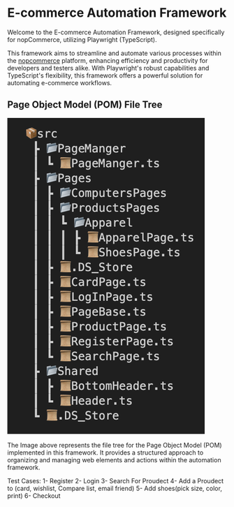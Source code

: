 # E-commerce Automation Framework

Welcome to the E-commerce Automation Framework, designed specifically for nopCommerce, utilizing Playwright (TypeScript).

This framework aims to streamline and automate various processes within the [nopcommerce](https://demo.nopcommerce.com/) platform, enhancing efficiency and productivity for developers and testers alike. With Playwright's robust capabilities and TypeScript's flexibility, this framework offers a powerful solution for automating e-commerce workflows.

## Page Object Model (POM) File Tree
![POM File Tree](Images/scrTree.png)

The Image above represents the file tree for the Page Object Model (POM) implemented in this framework. It provides a structured approach to organizing and managing web elements and actions within the automation framework.

Test Cases:
1- Register
2- Login
3- Search For Proudect
4- Add a Proudect to (card, wishlist, Compare list, email friend)
5- Add shoes(pick size, color, print)
6- Checkout


